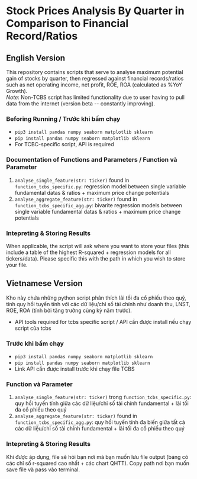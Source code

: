 # Stock Prices Analysis By Quarter in Comparison to Financial Record/Ratios 

## English Version 
This repository contains scripts that serve to analyse maximum potential gain of stocks by quarter, then regressed against financial records/ratios such as net operating income, net profit, ROE, ROA (calculated as %YoY Growth). <br> 
*Note*: Non-TCBS script has limited functionality due to user having to pull data from the internet (version beta -- constantly improving). 

### Beforing Running / Trước khi bấm chạy 
* ```pip3 install pandas numpy seaborn matplotlib sklearn``` 
* ```pip install pandas numpy seaborn matplotlib sklearn```
* For TCBC-specific script, API is required

### Documentation of Functions and Parameters / Function và Parameter 
1. ```analyse_single_feature(str: ticker)``` found in ```function_tcbs_specific.py```: regression model between single variable fundamental datas & ratios + maximum price change potentials
2. ```analyse_aggregate_feature(str: ticker)``` found in ```function_tcbs_specific_agg.py```: bivarite regression models between single variable fundamental datas & ratios + maximum price change potentials

### Intepreting & Storing Results
When applicable, the script will ask where you want to store your files (this include a table of the highest R-squared + regression models for all tickers/data). Please specific this with the path in which you wish to store your file. 

## Vietnamese Version 
Kho này chứa những python script phân thích lãi tối đa cổ phiếu theo quý, tính quy hồi tuyến tính với các dữ liệu/chỉ số tài chính như doanh thu, LNST, ROE, ROA (tính bởi tăng trưởng cùng kỳ năm trước). 

* API tools required for tcbs specific script / API cần được install nếu chạy script của tcbs  

### Trước khi bấm chạy 
* ```pip3 install pandas numpy seaborn matplotlib sklearn``` 
* ```pip install pandas numpy seaborn matplotlib sklearn```
* Link API cần được install trước khi chạy file TCBS 

### Function và Parameter 
1. ```analyse_single_feature(str: ticker)``` trong ```function_tcbs_specific.py```: quy hồi tuyến tính giữa các dữ liệu/chỉ số tài chính fundamental + lãi tối đa cổ phiếu theo quý
2. ```analyse_aggregate_feature(str: ticker)``` found in ```function_tcbs_specific_agg.py```: quy hồi tuyến tính đa biến giữa tất cả các dữ liệu/chỉ số tài chính fundamental + lãi tối đa cổ phiếu theo quý

### Intepreting & Storing Results
Khi được áp dụng, file sẽ hỏi bạn nơi mà bạn muốn lưu file output (bảng có các chỉ số r-squared cao nhất + các chart QHTT). Copy path nơi bạn muốn save file và pass vào terminal.

